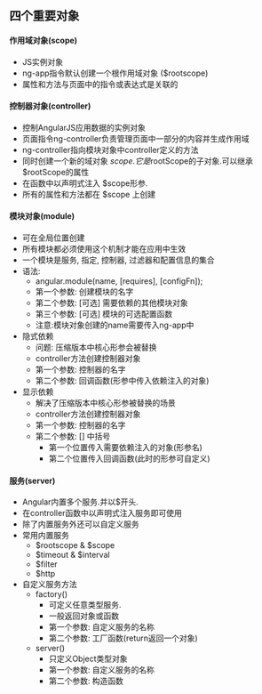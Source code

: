 ## 四个重要对象
#### 作用域对象(scope)
- JS实例对象
- ng-app指令默认创建一个根作用域对象 ($rootscope)
- 属性和方法与页面中的指令或表达式是关联的

#### 控制器对象(controller)
- 控制AngularJS应用数据的实例对象
- 页面指令ng-controller负责管理页面中一部分的内容并生成作用域
- ng-controller指向模块对象中controller定义的方法
- 同时创建一个新的域对象 $scope. 它是$rootScope的子对象.可以继承$rootScope的属性
- 在函数中以声明式注入 $scope形参.
- 所有的属性和方法都在 $scope 上创建

#### 模块对象(module)
- 可在全局位置创建
- 所有模块都必须使用这个机制才能在应用中生效
- 一个模块是服务, 指定, 控制器, 过滤器和配置信息的集合
- 语法:
	-  angular.module(name, [requires], [configFn]);
	-  第一个参数: 创建模块的名字
	-  第二个参数: [可选] 需要依赖的其他模块对象
	-  第三个参数: [可选] 模块的可选配置函数
	-  注意:模块对象创建的name需要传入ng-app中
- 隐式依赖
	- 问题: 压缩版本中核心形参会被替换
	- controller方法创建控制器对象
	- 第一个参数: 控制器的名字
	- 第二个参数: 回调函数(形参中传入依赖注入的对象)
- 显示依赖
	- 解决了压缩版本中核心形参被替换的场景
	- controller方法创建控制器对象
	- 第一个参数: 控制器的名字
	- 第二个参数: [] 中括号
		- 第一个位置传入需要依赖注入的对象(形参名)
		- 第二个位置传入回调函数(此时的形参可自定义)

#### 服务(server)
- Angular内置多个服务.并以$开头.
- 在controller函数中以声明式注入服务即可使用
- 除了内置服务外还可以自定义服务
- 常用内置服务
	- $rootscope & $scope
	- $timeout & $interval
	- $filter
	- $http
- 自定义服务方法
	- factory()
		- 可定义任意类型服务.
		- 一般返回对象或函数
		- 第一个参数: 自定义服务的名称
		- 第二个参数: 工厂函数(return返回一个对象) 
	- server()
		- 只定义Object类型对象
		- 第一个参数: 自定义服务的名称
		- 第二个参数: 构造函数